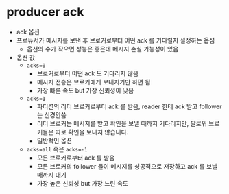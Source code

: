 # producer ack

- ack 옵션
- 프로듀서가 메시지를 보낸 후 브로커로부터 어떤 ack 를 기다릴지 설정하는 옵셤
  - 옵션의 수가 작으면 성능은 좋은데 메시지 손실 가능성이 있음
- 옵션 값
  - `acks=0`
    - 브로커로부터 어떤 ack 도 기다리지 않음
    - 메시지 전송은 브로커에게 보내지기만 하면 됨
    - 가장 빠른 속도 but 가장 신뢰성이 낮음
  - `acks=1`
    - 파티션의 리더 브로커로부터 ack 를 받음, reader 한테 ack 받고 follower 는 신경안씀
    - 리더 브로커는 메시지를 받고 확인을 보낼 때까지 기다리지만, 팔로워 브로커들은 따로 확인을 보내지 않습니다.
    - 일반적인 옵션
  - `acks=all` 혹은 `acks=-1`
    - 모든 브로커로부터 ack 를 받음
    - 모든 브로커의 follower 들이 메시지를 성공적으로 저장하고 ack 를 보낼 때까지 대기
    - 가장 높은 신뢰성 but 가장 느린 속도
